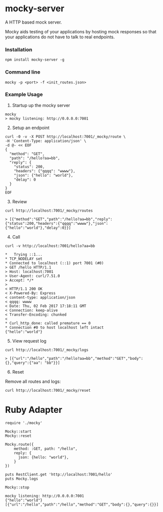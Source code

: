 # mocky-server

A HTTP based mock server.

Mocky aids testing of your applications by hosting mock responses so that your applications do not have to talk to real endpoints. 


### Installation
```
npm install mocky-server -g
```

### Command line

```
mocky -p <port> -f <init_routes.json>
```

### Example Usage

1) Startup up the mocky server

```
mocky
> mocky listening: http://0.0.0.0:7001
```

2) Setup an endpoint  
```
curl -0 -v -X POST http://localhost:7001/_mocky/route \
-H 'Content-Type: application/json' \
-d @- << EOF
{ 
  "method": "GET", 
  "path": "/hello?aa=bb",   
  "reply": {
    "status": 200, 
    "headers": {"qqqq": "wwww"},
    "json": {"hello": "world"}, 
    "delay": 0 
  } 
}
EOF
```


3) Review
```
curl http://localhost:7001/_mocky/routes

> [{"method":"GET","path":"/hello?aa=bb","reply":{"status":200,"headers":{"qqqq":"wwww"},"json":{"hello":"world"},"delay":0}}]
```

4) Call
```
curl -v http://localhost:7001/hello?aa=bb

*   Trying ::1...
* TCP_NODELAY set
* Connected to localhost (::1) port 7001 (#0)
> GET /hello HTTP/1.1
> Host: localhost:7001
> User-Agent: curl/7.51.0
> Accept: */*
>
< HTTP/1.1 200 OK
< X-Powered-By: Express
< content-type: application/json
< qqqq: wwww
< Date: Thu, 02 Feb 2017 17:18:11 GMT
< Connection: keep-alive
< Transfer-Encoding: chunked
<
* Curl_http_done: called premature == 0
* Connection #0 to host localhost left intact
{"hello":"world"}

```

5) View request log

```
curl http://localhost:7001/_mocky/logs

> [{"url":"/hello","path":"/hello?aa=bb","method":"GET","body":{},"query":{"aa": "bb"}}]
```

6) Reset

Remove all routes and logs:

```
curl http://localhost:7001/_mocky/reset
```


# Ruby Adapter
```
require './mocky'

Mocky::start
Mocky::reset

Mocky.route({
    method: :GET, path: "/hello",
    reply: {
      json: {hello: "world"},
    }
})

puts RestClient.get 'http://localhost:7001/hello'
puts Mocky.logs

Mocky::stop
```
```
mocky listening: http://0.0.0.0:7001
{"hello":"world"}
[{"url":"/hello","path":"/hello","method":"GET","body":{},"query":{}}]
```



